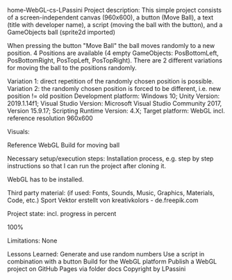 home-WebGL-cs-LPassini
Project description:
This simple project consists of a screen-independent canvas (960x600), a button (Move Ball), a text (title with developer name), a script (moving the ball with the button), and a GameObjects ball (sprite2d imported)

When pressing the button "Move Ball" the ball moves randomly to a new position. 4 Positions are available (4 empty GameObjects: PosBottomLeft, PosBottomRight, PosTopLeft, PosTopRight). There are 2 different variations for moving the ball to the positions randomly.

Variation 1: direct repetition of the randomly chosen position is possible.
Variation 2: the randomly chosen position is forced to be different, i.e. new position != old position
Development platform:
Windows 10;
Unity Version: 2019.1.14f1;
Visual Studio Version: Microsoft Visual Studio Community 2017, Version 15.9.17;
Scripting Runtime Version: 4.X;
Target platform:
WebGL incl. reference resolution 960x600

Visuals:

Reference WebGL Build for moving ball

Necessary setup/execution steps:
Installation process, e.g. step by step instructions so that I can run the project after cloning it.

WebGL has to be installed.

Third party material:
(if used: Fonts, Sounds, Music, Graphics, Materials, Code, etc.) Sport Vektor erstellt von kreativkolors - de.freepik.com

Project state:
incl. progress in percent

100%

Limitations:
None

Lessons Learned:
Generate and use random numbers
Use a script in combination with a button
Build for the WebGL platform
Publish a WebGL project on GitHub Pages via folder docs
Copyright by LPassini 
